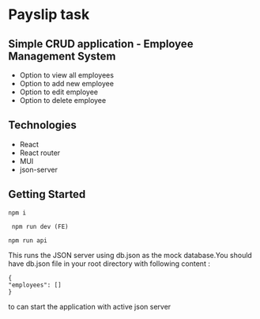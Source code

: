 # Payslip task

## Simple CRUD application - Employee Management System

- Option to view all employees
- Option to add new employee
- Option to edit employee
- Option to delete employee

## Technologies

- React
- React router
- MUI
- json-server

## Getting Started

```
npm i
```

```
 npm run dev (FE)
```

```
npm run api
```

This runs the JSON server using db.json as the mock database.You should have db.json file in your root directory with following content :

```
{
"employees": []
}
```

to can start the application with active json server

